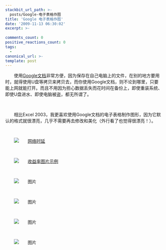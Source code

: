 ```yaml
---
stackbit_url_path: >-
  posts/Google-电子表格作图
title: 'Google 电子表格作图'
date: '2009-11-13 06:30:02'
excerpt: >-
  
comments_count: 0
positive_reactions_count: 0
tags: 
  - 
canonical_url: >-
template: post
---
```

<div style="TEXT-INDENT: 2em"><p>使用<a target="_blank" href="http://docs.google.com/">Google文档</a><wbr>非常方便，因为保存在自己电脑上的文件，在别的地方要用时，就得使用U盘等拷贝来拷贝去，而你使用Google文档，则不论到哪里，只要能上网就能打开。而且不用因为担心数据丢失而花时间在备份上，即使重装系统、即使U盘进水、即使电脑被盗，都无所谓了。</p><p>&nbsp;</p><p>相比Excel 2003，我更喜欢使用Google文档的电子表格制作图形，因为它默认的格式就很漂亮，几乎不需要再去修改和美化（外行看了也觉得很漂亮！）。</p><p>&nbsp;</p><p><a title="网络时延" target="_blank" href="http://www.myfootprints.cn/"><img border="0" alt="网络时延" src="http://spreadsheets.google.com/pub?key=0AnCz_IFTgv8wcDlKVWk4Y3lsUE5VdzhyZlFubGdGZkE&amp;oid=5&amp;output=image"></a></p><p>&nbsp;</p><p><a title="财富故事" target="_blank" href="http://www.richstories.com/"><img border="0" alt="收益率图片示例" src="http://spreadsheets.google.com/pub?key=t6vp5BNmEQDjTPZ4wev0MXg&amp;oid=1&amp;output=image"></a></p><p>&nbsp;</p><p><img border="0" alt="图片" appendurl="1" src="http://spreadsheets.google.com/pub?key=p9JUi8cylPNVrleaaZTc9cQ&amp;oid=2&amp;output=image"></p><p>&nbsp;</p><p><img border="0" alt="图片" appendurl="1" src="http://spreadsheets.google.com/pub?key=p9JUi8cylPNVrleaaZTc9cQ&amp;oid=9&amp;output=image"></p><p>&nbsp;</p><p><img border="0" alt="图片" appendurl="1" src="http://spreadsheets.google.com/pub?key=p9JUi8cylPNVrleaaZTc9cQ&amp;oid=10&amp;output=image"></p><p>&nbsp;</p><p><img border="0" alt="图片" appendurl="1" src="http://spreadsheets.google.com/pub?key=p9JUi8cylPNUw8rfQnlgFfA&amp;oid=1&amp;output=image"></p><p>&nbsp;</p><p><img alt="" src="https://spreadsheets.google.com/oimg?key=0AnCz_IFTgv8wdGozN2VEbUNGWTh3YW1SQ0JqOXkyMkE&amp;oid=1&amp;v=1264779123112"></p></div>